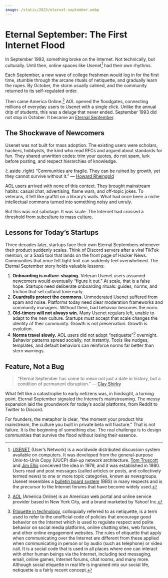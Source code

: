 ```yaml
---
image: /static/2023/eternal-september.webp
---
```


# Eternal September: The First Internet Flood

In September 1993, something broke on the Internet. Not technically, but
culturally. Until then, online spaces like Usenet[^USENET] had their own rhythms.

Each September, a new wave of college freshmen would log in for the
first time, stumble through the arcane rituals of netiquette, and
gradually learn the ropes. By October, the storm usually calmed, and the
community returned to its self-regulated order.

Then came America Online.[^AOL] AOL opened the floodgates, connecting millions of everyday users to Usenet with a single click. Unlike the annual drip of students, this was a deluge that never ended. September 1993 did not stop in October. It became an [Eternal September](/2023/eternal-september/).

## The Shockwave of Newcomers

Usenet was not built for mass adoption. The existing users were scholars, hackers, hobbyists, the kind who read RFCs and argued about standards for fun. They shared unwritten codes: trim your quotes, do not spam, lurk before posting, and respect hierarchies of knowledge.

{:.aside .right}
“Communities are fragile. They can be ruined by growth, yet they cannot survive without it.” — [Howard Rheingold](https://en.wikipedia.org/wiki/Howard_Rheingold)

AOL users arrived with none of this context. They brought mainstream
habits: casual chat, advertising, flame wars, and off-topic jokes. To
veterans, it felt like graffiti on a library’s walls. What had once been
a niche intellectual commons turned into something noisy and unruly.

But this was not sabotage. It was scale. The Internet had crossed a
threshold from subculture to mass culture.

## Lessons for Today’s Startups

Three decades later, startups face their own Eternal Septembers whenever their product suddenly scales. Think of Discord servers after a viral TikTok mention, or a SaaS tool that lands on the front page of Hacker
News. Communities that once felt tight-knit can suddenly feel
overwhelmed. The Eternal September story holds valuable lessons:

1. **Onboarding is culture-shaping.** Veteran Usenet users assumed newcomers would eventually “figure it out.” At scale, that is a false hope. Startups need deliberate onboarding rituals: guides, norms, and friction that set cultural tone early.
2. **Guardrails protect the commons.** Unmoderated Usenet suffered from spam and noise. Platforms today need clear moderation frameworks and community managers. Without them, bad behavior becomes the norm.
3. **Old-timers will not always win.** Many Usenet regulars left, unable to adapt to the new culture. Startups must accept that scale changes the identity of their community. Growth is not preservation. Growth is evolution.
4. **Norms travel slowly.** AOL users did not adopt “netiquette”[^netiquette] overnight. Behavior patterns spread  socially, not instantly. Tools like nudges, templates, and default behaviors can reinforce norms far better than stern warnings.

## Feature, Not a Bug

> “Eternal September has come to mean not just a date in history, but a condition of permanent disruption.” — [Clay Shirky](https://en.wikipedia.org/wiki/Clay_Shirky)

What felt like a catastrophe to early netizens was, in hindsight, a
turning point. Eternal September signaled the Internet’s mainstreaming.
The messy expansion laid the groundwork for today’s social platforms,
from Reddit to Twitter to Discord.

For founders, the metaphor is clear, “the moment your product hits
mainstream, the culture you built in private beta will fracture.” That is
not failure. It is the beginning of something else. The real challenge
is to design communities that survive the flood without losing their
essence.


[^USENET]: [USENET](https://en.wikipedia.org/wiki/Usenet) (User’s Network) is a worldwide distributed discussion system available on computers. It was developed from the general-purpose Unix-to-Unix Copy (UUCP) dial-up network architecture. [Tom Truscott](https://en.wikipedia.org/wiki/Tom_Truscott) and [Jim Ellis](https://en.wikipedia.org/wiki/Jim_Ellis_(computing)) conceived the idea in 1979, and it was established in 1980. Users read and post messages (called articles or posts, and collectively termed news) to one or more topic categories, known as newsgroups. Usenet resembles a [bulletin board system](https://en.wikipedia.org/wiki/Bulletin_board_system) (BBS) in many respects and is the precursor to the Internet forums that have become widely used.

[^AOL]: [AOL](https://en.wikipedia.org/wiki/AOL) (America Online) is an American web portal and online service provider based in New York City, and a brand marketed by Yahoo! Inc.

[^netiquette]: [Etiquette in technology](https://en.wikipedia.org/wiki/Etiquette_in_technology), colloquially referred to as netiquette, is a term used to refer to the unofficial code of policies that encourage good behavior on the Internet which is used to regulate respect and polite behavior on social media platforms, online chatting sites, web forums, and other online engagement websites. The rules of etiquette that apply when communicating over the Internet are different from these applied when communicating in person or by audio (such as telephone) or video call. It is a social code that is used in all places where one can interact with other human beings via the Internet, including text messaging, email, online games, Internet forums, chat rooms, and many more. Although social etiquette in real life is ingrained into our social life, netiquette is a fairly recent concept.